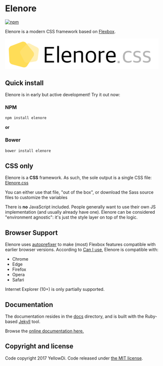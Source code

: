 # Elenore

[![npm](https://img.shields.io/npm/v/elenore.svg)](https://www.npmjs.com/package/elenore)

Elenore is a modern CSS framework based on [Flexbox](https://developer.mozilla.org/en-US/docs/Web/CSS/CSS_Flexible_Box_Layout/Using_CSS_flexible_boxes).

[![Elenore: a Flexbox CSS framework](https://raw.githubusercontent.com/YellowDi/Elenore/master/images/elenore-logo.png)](https://yellowdi.github.io/Elenore/)

## Quick install

Elenore is in early but active development! Try it out now:

### NPM

```sh
npm install elenore
```
**or**

### Bower

```sh
bower install elenore
```

## CSS only

Elenore is a **CSS** framework. As such, the sole output is a single CSS file: [Elenore.css](https://github.com/YellowDi/Elenore/blob/master/css/Elenore.css)

You can either use that file, "out of the box", or download the Sass source files to customize the variables

There is **no** JavaScript included. People generally want to use their own JS implementation (and usually already have one). Elenore can be considered "environment agnostic": it's just the style layer on top of the logic.

## Browser Support

Elenore uses [autoprefixer](https://github.com/postcss/autoprefixer) to make (most) Flexbox features compatible with earlier browser versions. According to [Can I use](http://caniuse.com/#feat=flexbox), Elenore is compatible with:

* Chrome
* Edge
* Firefox
* Opera
* Safari

Internet Explorer (10+) is only partially supported.

## Documentation

The documentation resides in the [docs](docs) directory, and is built with the Ruby-based [Jekyll](https://jekyllrb.com/) tool.

Browse the [online documentation here.](https://yellowdi.github.io/Elenore/)

## Copyright and license

Code copyright 2017 YellowDi. Code released under [the MIT license](https://github.com/YellowDi/Elenore/blob/master/LICENSE).
